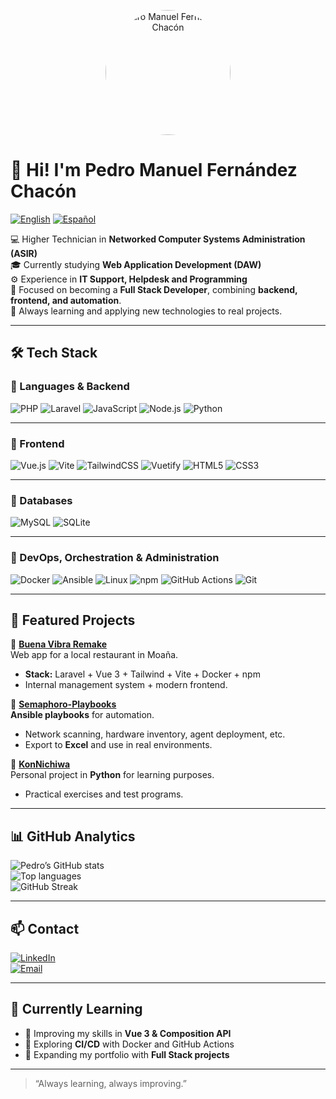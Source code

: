<p align="center">
  <img src="docs/img/perfil.jpg" alt="Pedro Manuel Fernández Chacón" width="200" style="border-radius:50%"/>
</p>

# 👋 Hi! I'm Pedro Manuel Fernández Chacón

[![English](https://img.shields.io/badge/lang-English-blue)](README.en.md)
[![Español](https://img.shields.io/badge/lang-Español-red)](README.md)

💻 Higher Technician in **Networked Computer Systems Administration (ASIR)**  
🎓 Currently studying **Web Application Development (DAW)**  
⚙️ Experience in **IT Support, Helpdesk and Programming**  
🚀 Focused on becoming a **Full Stack Developer**, combining **backend, frontend, and automation**.  
🌱 Always learning and applying new technologies to real projects.

---

## 🛠️ Tech Stack

### 🔹 Languages & Backend
![PHP](https://img.shields.io/badge/PHP-777BB4?style=for-the-badge&logo=php&logoColor=white)
![Laravel](https://img.shields.io/badge/Laravel-FF2D20?style=for-the-badge&logo=laravel&logoColor=white)
![JavaScript](https://img.shields.io/badge/JavaScript-F7DF1E?style=for-the-badge&logo=javascript&logoColor=black)
![Node.js](https://img.shields.io/badge/Node.js-339933?style=for-the-badge&logo=node.js&logoColor=white)
![Python](https://img.shields.io/badge/Python-3776AB?style=for-the-badge&logo=python&logoColor=white)

---

### 🔹 Frontend
![Vue.js](https://img.shields.io/badge/Vue.js-4FC08D?style=for-the-badge&logo=vue.js&logoColor=white)
![Vite](https://img.shields.io/badge/Vite-646CFF?style=for-the-badge&logo=vite&logoColor=white)
![TailwindCSS](https://img.shields.io/badge/TailwindCSS-06B6D4?style=for-the-badge&logo=tailwind-css&logoColor=white)
![Vuetify](https://img.shields.io/badge/Vuetify-1867C0?style=for-the-badge&logo=vuetify&logoColor=white)
![HTML5](https://img.shields.io/badge/HTML5-E34F26?style=for-the-badge&logo=html5&logoColor=white)
![CSS3](https://img.shields.io/badge/CSS3-1572B6?style=for-the-badge&logo=css3&logoColor=white)

---

### 🔹 Databases
![MySQL](https://img.shields.io/badge/MySQL-4479A1?style=for-the-badge&logo=mysql&logoColor=white)
![SQLite](https://img.shields.io/badge/SQLite-003B57?style=for-the-badge&logo=sqlite&logoColor=white)

---

### 🔹 DevOps, Orchestration & Administration
![Docker](https://img.shields.io/badge/Docker-2496ED?style=for-the-badge&logo=docker&logoColor=white)
![Ansible](https://img.shields.io/badge/Ansible-EE0000?style=for-the-badge&logo=ansible&logoColor=white)
![Linux](https://img.shields.io/badge/Linux-FCC624?style=for-the-badge&logo=linux&logoColor=black)
![npm](https://img.shields.io/badge/npm-CB3837?style=for-the-badge&logo=npm&logoColor=white)
![GitHub Actions](https://img.shields.io/badge/GitHub%20Actions-2088FF?style=for-the-badge&logo=github-actions&logoColor=white)
![Git](https://img.shields.io/badge/Git-F05032?style=for-the-badge&logo=git&logoColor=white)

---

## 🚀 Featured Projects

🔹 [**Buena Vibra Remake**](https://github.com/PedferRodeira1/BuenaVibraRemake)  
Web app for a local restaurant in Moaña.  
- **Stack:** Laravel + Vue 3 + Tailwind + Vite + Docker + npm  
- Internal management system + modern frontend.  

🔹 [**Semaphoro-Playbooks**](https://github.com/PedferRodeira1/Semaphoro-Playbooks)  
**Ansible playbooks** for automation.  
- Network scanning, hardware inventory, agent deployment, etc.  
- Export to **Excel** and use in real environments.  

🔹 [**KonNichiwa**](https://github.com/PedferRodeira1/KonNichiwa)  
Personal project in **Python** for learning purposes.  
- Practical exercises and test programs.  

---

## 📊 GitHub Analytics

![Pedro’s GitHub stats](https://github-readme-stats.vercel.app/api?username=PedroSwagf&show_icons=true&theme=tokyonight)  
![Top languages](https://github-readme-stats.vercel.app/api/top-langs/?username=PedroSwagf&layout=compact&theme=tokyonight)  
![GitHub Streak](https://streak-stats.demolab.com?user=PedroSwagf&theme=tokyonight&hide_border=true)

---

## 📫 Contact

[![LinkedIn](https://img.shields.io/badge/LinkedIn-0A66C2?style=for-the-badge&logo=linkedin&logoColor=white)](https://www.linkedin.com/in/pedrofernandezch/)  
[![Email](https://img.shields.io/badge/Email-D14836?style=for-the-badge&logo=gmail&logoColor=white)](mailto:pfernandezch02@gmail.com)

---

## 🧭 Currently Learning

- 🔹 Improving my skills in **Vue 3 & Composition API**  
- 🔹 Exploring **CI/CD** with Docker and GitHub Actions  
- 🔹 Expanding my portfolio with **Full Stack projects**  

---

> “Always learning, always improving.”

